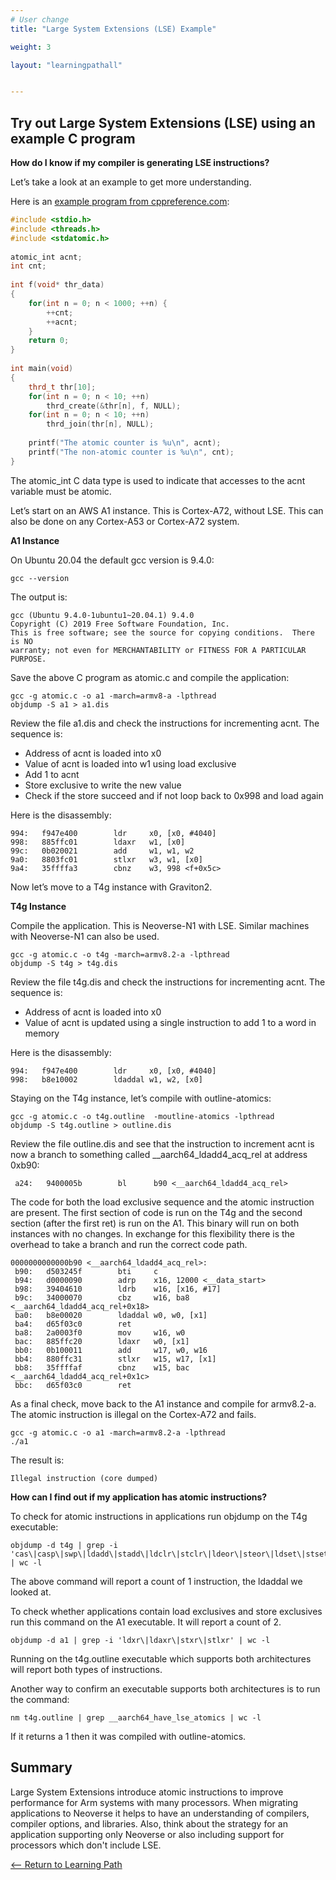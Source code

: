 ```yaml
---
# User change
title: "Large System Extensions (LSE) Example"

weight: 3

layout: "learningpathall"


---
```


## Try out Large System Extensions (LSE) using an example C program

**How do I know if my compiler is generating LSE instructions?**

Let’s take a look at an example to get more understanding. 

Here is an [example program from cppreference.com](https://en.cppreference.com/w/c/language/atomic):

```cpp
#include <stdio.h>
#include <threads.h>
#include <stdatomic.h>
 
atomic_int acnt;
int cnt;
 
int f(void* thr_data)
{
    for(int n = 0; n < 1000; ++n) {
        ++cnt;
        ++acnt;
    }
    return 0;
}
 
int main(void)
{
    thrd_t thr[10];
    for(int n = 0; n < 10; ++n)
        thrd_create(&thr[n], f, NULL);
    for(int n = 0; n < 10; ++n)
        thrd_join(thr[n], NULL);
 
    printf("The atomic counter is %u\n", acnt);
    printf("The non-atomic counter is %u\n", cnt);
}
```
The atomic_int C data type is used to indicate that accesses to the acnt variable must be atomic.

Let’s start on an AWS A1 instance. This is Cortex-A72, without LSE. This can also be done on any Cortex-A53 or Cortex-A72 system. 

**A1 Instance**

On Ubuntu 20.04 the default gcc version is 9.4.0:

```console
gcc --version
```

The output is:

```console
gcc (Ubuntu 9.4.0-1ubuntu1~20.04.1) 9.4.0
Copyright (C) 2019 Free Software Foundation, Inc.
This is free software; see the source for copying conditions.  There is NO
warranty; not even for MERCHANTABILITY or FITNESS FOR A PARTICULAR PURPOSE.
```

Save the above C program as atomic.c and compile the application:

```console
gcc -g atomic.c -o a1 -march=armv8-a -lpthread
objdump -S a1 > a1.dis
```

Review the file a1.dis and check the instructions for incrementing acnt. The sequence is:

- Address of acnt is loaded into x0
- Value of acnt is loaded into w1 using load exclusive
- Add 1 to acnt
- Store exclusive to write the new value
- Check if the store succeed and if not loop back to 0x998 and load again

Here is the disassembly:
```console
994:   f947e400        ldr     x0, [x0, #4040]
998:   885ffc01        ldaxr   w1, [x0]
99c:   0b020021        add     w1, w1, w2
9a0:   8803fc01        stlxr   w3, w1, [x0]
9a4:   35ffffa3        cbnz    w3, 998 <f+0x5c>
```

Now let’s move to a T4g instance with Graviton2.

**T4g Instance**

Compile the application. This is Neoverse-N1 with LSE. Similar machines with Neoverse-N1 can also be used.
 
```console
gcc -g atomic.c -o t4g -march=armv8.2-a -lpthread
objdump -S t4g > t4g.dis
```

Review the file t4g.dis and check the instructions for incrementing acnt. The sequence is:

- Address of acnt is loaded into x0
- Value of acnt is updated using a single instruction to add 1 to a word in memory

Here is the disassembly:
```console
994:   f947e400        ldr     x0, [x0, #4040]
998:   b8e10002        ldaddal w1, w2, [x0]
```

Staying on the T4g instance, let’s compile with outline-atomics:

```console
gcc -g atomic.c -o t4g.outline  -moutline-atomics -lpthread
objdump -S t4g.outline > outline.dis
```

Review the file outline.dis and see that the instruction to increment acnt is now a branch to something called __aarch64_ldadd4_acq_rel at address 0xb90:

```console
 a24:   9400005b        bl      b90 <__aarch64_ldadd4_acq_rel>
```

The code for both the load exclusive sequence and the atomic instruction are present. The first section of code is run on the T4g and the second section (after the first ret) is run on the A1. This binary will run on both instances with no changes. In exchange for this flexibility there is the overhead to take a branch and run the correct code path.

```console
0000000000000b90 <__aarch64_ldadd4_acq_rel>:
 b90:   d503245f        bti     c
 b94:   d0000090        adrp    x16, 12000 <__data_start>
 b98:   39404610        ldrb    w16, [x16, #17]
 b9c:   34000070        cbz     w16, ba8 <__aarch64_ldadd4_acq_rel+0x18>
 ba0:   b8e00020        ldaddal w0, w0, [x1]
 ba4:   d65f03c0        ret
 ba8:   2a0003f0        mov     w16, w0
 bac:   885ffc20        ldaxr   w0, [x1]
 bb0:   0b100011        add     w17, w0, w16
 bb4:   880ffc31        stlxr   w15, w17, [x1]
 bb8:   35ffffaf        cbnz    w15, bac <__aarch64_ldadd4_acq_rel+0x1c>
 bbc:   d65f03c0        ret
```

As a final check, move back to the A1 instance and compile for armv8.2-a. The atomic instruction is illegal on the Cortex-A72 and fails.

```console
gcc -g atomic.c -o a1 -march=armv8.2-a -lpthread
./a1
```

The result is:

```console
Illegal instruction (core dumped)
```

**How can I find out if my application has atomic instructions?**

To check for atomic instructions in applications run objdump on the T4g executable:

```console
objdump -d t4g | grep -i 'cas\|casp\|swp\|ldadd\|stadd\|ldclr\|stclr\|ldeor\|steor\|ldset\|stset\|ldsmax\|stsmax\|ldsmin\|stsmin\|ldumax\|stumax\|ldumin\|stumin' | wc -l
```

The above command will report a count of 1 instruction, the ldaddal we looked at. 

To check whether applications contain load exclusives and store exclusives run this command on the A1 executable. It will report a count of 2.

```console
objdump -d a1 | grep -i 'ldxr\|ldaxr\|stxr\|stlxr' | wc -l
```

Running on the t4g.outline executable which supports both architectures will report both types of instructions. 

Another way to confirm an executable supports both architectures is to run the command:
```console
nm t4g.outline | grep __aarch64_have_lse_atomics | wc -l
```

If it returns a 1 then it was compiled with outline-atomics.

## Summary

Large System Extensions introduce atomic instructions to improve performance for Arm systems with many processors. When migrating applications to Neoverse it helps to have an understanding of compilers, compiler options, and libraries. Also, think about the strategy for an application supporting only Neoverse or also including support for processors which don't include LSE.

[<-- Return to Learning Path](/cloud/lse/#sections)

